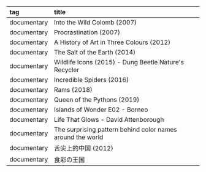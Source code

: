 |tag|title|
|:-|:-|
|documentary|Into the Wild Colomb (2007)|
|documentary|Procrastination (2007)|
|documentary|A History of Art in Three Colours (2012)|
|documentary|The Salt of the Earth (2014)|
|documentary|Wildlife Icons (2015) - Dung Beetle Nature's Recycler|
|documentary|Incredible Spiders (2016)|
|documentary|Rams (2018)|
|documentary|Queen of the Pythons (2019)|
|documentary|Islands of Wonder E02 - Borneo|
|documentary|Life That Glows - David Attenborough|
|documentary|The surprising pattern behind color names around the world|
|documentary|舌尖上的中国 (2012)|
|documentary|食彩の王国|